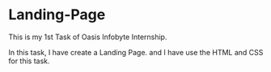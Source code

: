 # Landing-Page

This is my 1st Task of Oasis Infobyte Internship.

In this task, I have create a Landing Page.
and I have use the HTML and CSS for this task.
